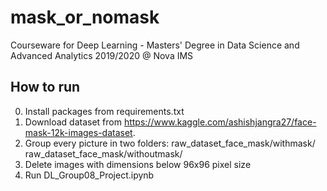 # mask_or_nomask
Courseware for Deep Learning - Masters' Degree in Data Science and Advanced Analytics 2019/2020 @ Nova IMS

## How to run
0) Install packages from requirements.txt
1) Download dataset from https://www.kaggle.com/ashishjangra27/face-mask-12k-images-dataset.
2) Group every picture in two folders:
	raw_dataset_face_mask/withmask/
	raw_dataset_face_mask/withoutmask/
3) Delete images with dimensions below 96x96 pixel size
4) Run DL_Group08_Project.ipynb

